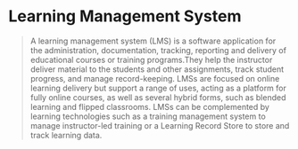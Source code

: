 # Learning Management System
>A learning management system (LMS) is a software application for the administration, documentation, tracking, reporting and delivery of educational courses or training programs.They help the instructor deliver material to the students and other assignments, track student progress, and manage record-keeping. LMSs are focused on online learning delivery but support a range of uses, acting as a platform for fully online courses, as well as several hybrid forms, such as blended learning and flipped classrooms. LMSs can be complemented by learning technologies such as a training management system to manage instructor-led training or a Learning Record Store to store and track learning data.
